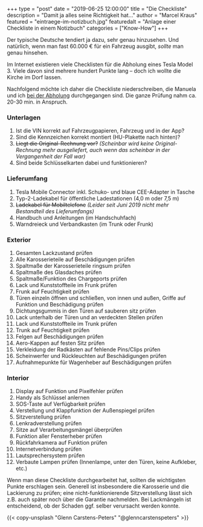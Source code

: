 +++
type = "post"
date = "2019-06-25 12:00:00"
title = "Die Checkliste"
description = "Damit ja alles seine Richtigkeit hat…"
author = "Marcel Kraus"
featured = "eintraege-im-notizbuch.jpg"
featuredalt = "Anlage einer Checkliste in einem Notizbuch"
categories = ["Know-How"]
+++

Der typische Deutsche tendiert ja dazu, sehr genau hinzusehen. Und natürlich, wenn man fast 60.000 € für ein Fahrzeug ausgibt, *sollte* man genau hinsehen.

Im Internet existieren viele Checklisten für die Abholung eines Tesla Model 3. Viele davon sind mehrere hundert Punkte lang – doch ich wollte die Kirche im Dorf lassen.

Nachfolgend möchte ich daher die Checkliste niederschreiben, die Manuela und ich [bei der Abholung](/blog/2019/06/der-tag-der-abholung/) durchgegangen sind. Die ganze Prüfung nahm ca. 20-30 min. in Anspruch.

### Unterlagen

1. Ist die VIN korrekt auf Fahrzeugpapieren, Fahrzeug und in der App?
1. Sind die Kennzeichen korrekt montiert (HU-Plakette nach hinten)?
1. ~~Liegt die Original-Rechnung vor?~~ *(Scheinbar wird keine Original-Rechnung mehr ausgeliefert, auch wenn das scheinbar in der Vergangenheit der Fall war)*
1. Sind beide Schlüsselkarten dabei und funktionieren?

### Lieferumfang

1. Tesla Mobile Connector inkl. Schuko- und blaue CEE-Adapter in Tasche
1. Typ-2-Ladekabel für öffentliche Ladestationen (4,0 m oder 7,5 m)
1. ~~Ladekabel für Mobiltelefone~~ *(Leider seit Juni 2019 nicht mehr Bestandteil des Lieferumfangs)*
1. Handbuch und Anleitungen (im Handschuhfach)
1. Warndreieck und Verbandkasten (im Trunk oder Frunk)

### Exterior

1. Gesamten Lackzustand prüfen
1. Alle Karosserieteile auf Beschädigungen prüfen
1. Spaltmaße der Karosserieteile ringsum prüfen
1. Spaltmaße des Glasdaches prüfen
1. Spaltmaße/Funktion des Chargeports prüfen
1. Lack und Kunststoffteile im Frunk prüfen
1. Frunk auf Feuchtigkeit prüfen
1. Türen einzeln öffnen und schließen, von innen und außen, Griffe auf Funktion und Beschädigung prüfen
1. Dichtungsgummis in den Türen auf sauberen sitz prüfen
1. Lack unterhalb der Türen und an verdeckten Stellen prüfen
1. Lack und Kunststoffteile im Trunk prüfen
1. Trunk auf Feuchtigkeit prüfen
1. Felgen auf Beschädigungen prüfen
1. Aero-Kappen auf festen Sitz prüfen
1. Verkleidung der Radkästen auf fehlende Pins/Clips prüfen
1. Scheinwerfer und Rückleuchten auf Beschädigungen prüfen
1. Aufnahmepunkte für Wagenheber auf Beschädigungen prüfen

### Interior

1. Display auf Funktion und Pixelfehler prüfen
1. Handy als Schlüssel anlernen
1. SOS-Taste auf Verfügbarkeit prüfen
1. Verstellung und Klappfunktion der Außenspiegel prüfen
1. Sitzverstellung prüfen
1. Lenkradverstellung prüfen
1. Sitze auf Verarbeitungsmängel überprüfen
1. Funktion aller Fensterheber prüfen
1. Rückfahrkamera auf Funktion prüfen
1. Internetverbindung prüfen
1. Lautsprechersystem prüfen
1. Verbaute Lampen prüfen (Innenlampe, unter den Türen, keine Aufkleber, etc.)

Wenn man diese Checkliste durchgearbeitet hat, sollten die wichtigsten Punkte erschlagen sein. Generell ist insbesondere die Karosserie und die Lackierung zu prüfen; eine nicht-funktionierende Sitzverstellung lässt sich z.B. auch später noch über die Garantie nachmelden. Bei Lackmängeln ist entscheidend, ob der Schaden ggf. selber verursacht werden konnte.

{{< copy-unsplash "Glenn Carstens-Peters" "@glenncarstenspeters" >}}
